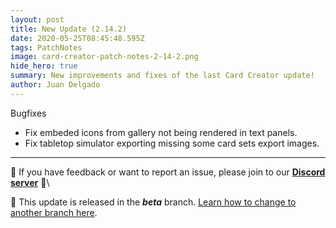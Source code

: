 ```yaml
---
layout: post
title: New Update (2.14.2)
date: 2020-05-25T08:45:48.595Z
tags: PatchNotes
image: card-creator-patch-notes-2-14-2.png
hide_hero: true
summary: New improvements and fixes of the last Card Creator update!
author: Juan Delgado
---
```



Bugfixes

* Fix embeded icons from gallery not being rendered in text panels.
* Fix tabletop simulator exporting missing some card sets export images.

---

📌 If you have feedback or want to report an issue, please join to our **[Discord server](http://discord.gg/pixelatto)** 💬\

📌 This update is released in the ***beta*** branch. [Learn how to change to another branch here](/blog/beta-and-legacy-versions).
